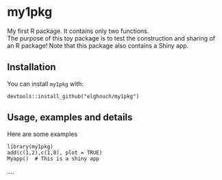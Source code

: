 # my1pkg

My first R package. It contains only two functions.    
The purpose of this toy package is to test the construction and sharing of 
an R package!
Note that this package also contains a Shiny app. 

## Installation

You can install `my1pkg` with:

```{.r}
devtools::install_github("elghouch/my1pkg")
```

## Usage, examples and details

Here are some examples 

``` {.r}
library(my1pkg)
add(c(1,2),c(1,8), plot = TRUE)
Myapp()  # This is a shiny app
```

....

